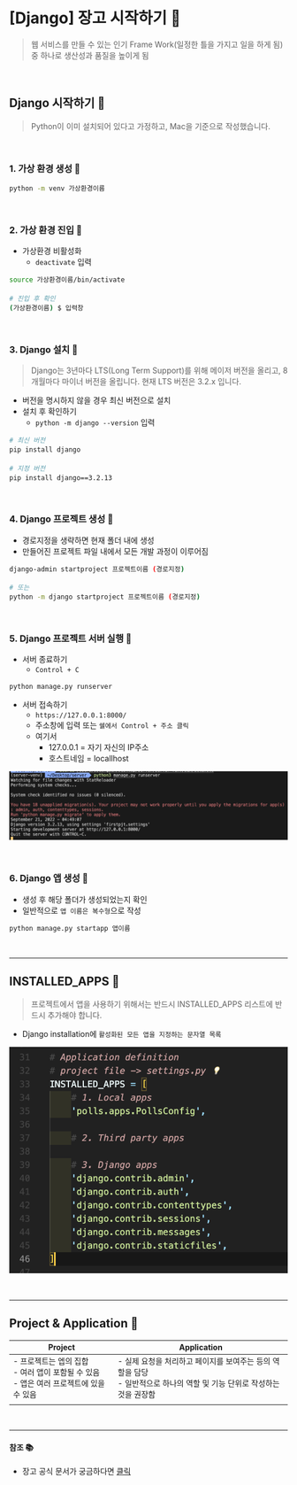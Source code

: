# [Django] 장고 시작하기 📝

> 웹 서비스를 만들 수 있는 인기 Frame Work(일정한 틀을 가지고 일을 하게 됨) 중 하나로 생산성과 품질을 높이게 됨

<br />

## Django 시작하기 💭

> Python이 이미 설치되어 있다고 가정하고, Mac을 기준으로 작성했습니다.

<br />

### **1. 가상 환경 생성 📗**

```bash
python -m venv 가상환경이름
```

<br />

### **2. 가상 환경 진입 📗**

- 가상환경 비활성화
  - `deactivate` 입력

```bash
source 가상환경이름/bin/activate

# 진입 후 확인
(가상환경이름) $ 입력창
```

<br />

### **3. Django 설치 📗**

> Django는 3년마다 LTS(Long Term Support)를 위해 메이저 버전을 올리고, 8개월마다 마이너 버전을 올립니다. 현재 LTS 버전은 3.2.x 입니다.

- 버전을 명시하지 않을 경우 최신 버전으로 설치
- 설치 후 확인하기
  - `python -m django --version` 입력

```bash
# 최신 버전
pip install django

# 지정 버전
pip install django==3.2.13
```

<br />

### **4. Django 프로젝트 생성 📗**

- 경로지정을 생략하면 현재 폴더 내에 생성
- 만들어진 프로젝트 파일 내에서 모든 개발 과정이 이루어짐

```bash
django-admin startproject 프로젝트이름 (경로지정)

# 또는
python -m django startproject 프로젝트이름 (경로지정)
```

<br />

### **5. Django 프로젝트 서버 실행 📗**

- 서버 종료하기
  - `Control + C`

```bash
python manage.py runserver
```

- 서버 접속하기
  - `https://127.0.0.1:8000/`
  - 주소창에 입력 또는 `쉘에서 Control + 주소 클릭`
  - 여기서
    - 127.0.0.1 = 자기 자신의 IP주소
    - 호스트네임 = locallhost

![](./img/start-02.png)

<br />

### **6. Django 앱 생성 📗**

- 생성 후 해당 폴더가 생성되었는지 확인
- 일반적으로 `앱 이름은 복수형`으로 작성

```bash
python manage.py startapp 앱이름
```

<br />

---

## **INSTALLED_APPS 💭**

> 프로젝트에서 앱을 사용하기 위해서는 반드시 INSTALLED_APPS 리스트에 반드시 추가해야 합니다.

- Django installation에 `활성화된 모든 앱을 지정하는 문자열 목록`

![](./img/flie_list-01.png)

<br />

---

## **Project & Application 💭**

| Project                                                                                         | Application                                                                                                                 |
| ----------------------------------------------------------------------------------------------- | --------------------------------------------------------------------------------------------------------------------------- |
| - 프로젝트는 엡의 집합<br />- 여러 앱이 포함될 수 있음<br />- 앱은 여러 프로젝트에 있을 수 있음 | - 실제 요청을 처리하고 페이지를 보여주는 등의 역할을 담당<br />- 일반적으로 하나의 역할 및 기능 단위로 작성하는 것을 권장함 |
|                                                                                                 |                                                                                                                             |

<br />

---

#### **참조 📚**

- 장고 공식 문서가 궁금하다면 [클릭](https://www.djangoproject.com/)
